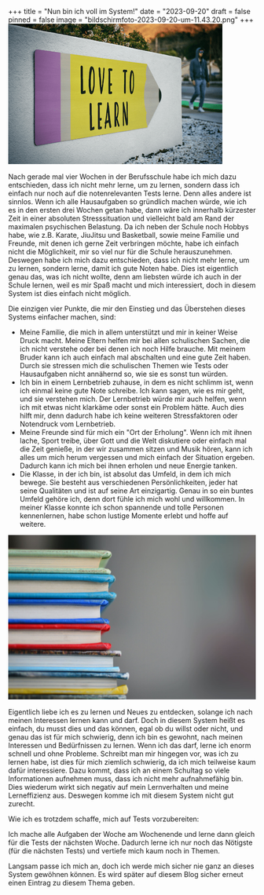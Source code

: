 +++
title = "Nun bin ich voll im System!"
date = "2023-09-20"
draft = false
pinned = false
image = "bildschirmfoto-2023-09-20-um-11.43.20.png"
+++
![](bildschirmfoto-2023-09-20-um-11.43.20.png)



Nach gerade mal vier Wochen in der Berufsschule habe ich mich dazu entschieden, dass ich nicht mehr lerne, um zu lernen, sondern dass ich einfach nur noch auf die notenrelevanten Tests lerne. Denn alles andere ist sinnlos. Wenn ich alle Hausaufgaben so gründlich machen würde, wie ich es in den ersten drei Wochen getan habe, dann wäre ich innerhalb kürzester Zeit in einer absoluten Stresssituation und vielleicht bald am Rand der maximalen psychischen Belastung. Da ich neben der Schule noch Hobbys habe, wie z.B. Karate, JiuJitsu und Basketball, sowie meine Familie und Freunde, mit denen ich gerne Zeit verbringen möchte, habe ich einfach nicht die Möglichkeit, mir so viel nur für die Schule herauszunehmen. Deswegen habe ich mich dazu entschieden, dass ich nicht mehr lerne, um zu lernen, sondern lerne, damit ich gute Noten habe. Dies ist eigentlich genau das, was ich nicht wollte, denn am liebsten würde ich auch in der Schule lernen, weil es mir Spaß macht und mich interessiert, doch in diesem System ist dies einfach nicht möglich.

Die einzigen vier Punkte, die mir den Einstieg und das Überstehen dieses Systems einfacher machen, sind:

* Meine Familie, die mich in allem unterstützt und mir in keiner Weise Druck macht. Meine Eltern helfen mir bei allen schulischen Sachen, die ich nicht verstehe oder bei denen ich noch Hilfe brauche. Mit meinem Bruder kann ich auch einfach mal abschalten und eine gute Zeit haben. Durch sie stressen mich die schulischen Themen wie Tests oder Hausaufgaben nicht annähernd so, wie sie es sonst tun würden.
* Ich bin in einem Lernbetrieb zuhause, in dem es nicht schlimm ist, wenn ich einmal keine gute Note schreibe. Ich kann sagen, wie es mir geht, und sie verstehen mich. Der Lernbetrieb würde mir auch helfen, wenn ich mit etwas nicht klarkäme oder sonst ein Problem hätte. Auch dies hilft mir, denn dadurch habe ich keine weiteren Stressfaktoren oder Notendruck vom Lernbetrieb.
* Meine Freunde sind für mich ein "Ort der Erholung". Wenn ich mit ihnen lache, Sport treibe, über Gott und die Welt diskutiere oder einfach mal die Zeit genieße, in der wir zusammen sitzen und Musik hören, kann ich alles um mich herum vergessen und mich einfach der Situation ergeben. Dadurch kann ich mich bei ihnen erholen und neue Energie tanken.
* Die Klasse, in der ich bin, ist absolut das Umfeld, in dem ich mich bewege. Sie besteht aus verschiedenen Persönlichkeiten, jeder hat seine Qualitäten und ist auf seine Art einzigartig. Genau in so ein buntes Umfeld gehöre ich, denn dort fühle ich mich wohl und willkommen. In meiner Klasse konnte ich schon spannende und tolle Personen kennenlernen, habe schon lustige Momente erlebt und hoffe auf weitere.

![](kimberly-farmer-luaakcuanvi-unsplash-min.jpg)

Eigentlich liebe ich es zu lernen und Neues zu entdecken, solange ich nach meinen Interessen lernen kann und darf. Doch in diesem System heißt es einfach, du musst dies und das können, egal ob du willst oder nicht, und genau das ist für mich schwierig, denn ich bin es gewohnt, nach meinen Interessen und Bedürfnissen zu lernen. Wenn ich das darf, lerne ich enorm schnell und ohne Probleme. Schreibt man mir hingegen vor, was ich zu lernen habe, ist dies für mich ziemlich schwierig, da ich mich teilweise kaum dafür interessiere. Dazu kommt, dass ich an einem Schultag so viele Informationen aufnehmen muss, dass ich nicht mehr aufnahmefähig bin. Dies wiederum wirkt sich negativ auf mein Lernverhalten und meine Lerneffizienz aus. Deswegen komme ich mit diesem System nicht gut zurecht.



Wie ich es trotzdem schaffe, mich auf Tests vorzubereiten:

Ich mache alle Aufgaben der Woche am Wochenende und lerne dann gleich für die Tests der nächsten Woche. Dadurch lerne ich nur noch das Nötigste (für die nächsten Tests) und vertiefe mich kaum noch in Themen.

Langsam passe ich mich an, doch ich werde mich sicher nie ganz an dieses System gewöhnen können. Es wird später auf diesem Blog sicher erneut einen Eintrag zu diesem Thema geben.